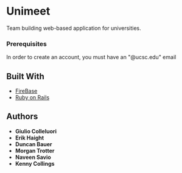 # Unimeet

Team building web-based application for universities.

### Prerequisites

In order to create an account, you must have an "@ucsc.edu" email

## Built With

* [FireBase](firebase.com)
* [Ruby on Rails](rubyonrails.org)

## Authors

* **Giulio Colleluori**
* **Erik Haight**
* **Duncan Bauer**
* **Morgan Trotter**
* **Naveen Savio**
* **Kenny Collings**

